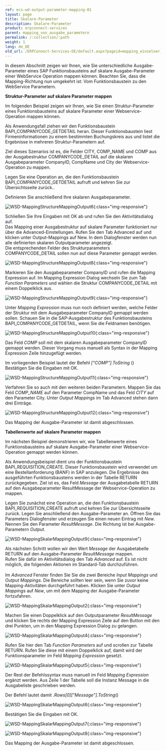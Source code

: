 ```yaml
---
ref: ecs-wd-output-parameter-mapping-01
layout: page
title: Skalare-Parameter
description: Skalare-Parameter
product: erpconnect-services
parent: mapping_von_ausgabe_parametern
permalink: /:collection/:path
weight: 1
lang: de_DE
old_url: /ERPConnect-Services-DE/default.aspx?pageid=mapping_einzelner_tabellenwerte
---
```


In diesem Abschnitt zeigen wir Ihnen, wie Sie unterschiedliche Ausgabe-Parameter eines SAP Funktionsbausteins auf skalare Ausgabe-Parameter einer WebService Operation mappen können. Beachten Sie, dass die Mapping-Richtung nun umgekehrt ist: Vom Funktionsbaustein zu den WebService Parametern. 


**Struktur-Parameter auf skalare Parameter mappen**

Im folgenden Beispiel zeigen wir Ihnen, wie Sie einen Struktur-Parameter eines Funktionsbausteins auf skalare Parameter einer Webservice-Operation mappen können. 

Als Anwendungsfall ziehen wir den Funktionsbaustein BAPI_COMPANYCODE_GETDETAIL heran. Dieser Funktionsbaustein liest Firmeninformationen zu einem bestimmten Buchungskreis aus und listet die Ergebnisse in mehreren Struktur-Parametern auf.    

Ziel dieses Szenarios ist es, die Felder CITY, COMP_NAME und COMP aus der Ausgabestruktur COMPANYCODE_DETAIL auf die skalaren Ausgabeparameter CompanyID, CompName und City der Webservice-Operation zu mappen.  

Legen Sie eine Operation an, die den Funktionsbaustein BAPI_COMPANYCODE_GETDETAIL aufruft und kehren Sie zur Übersichtsseite zurück.. 

Definieren Sie anschließend Ihre skalaren Ausgabeparameter. 

![WSD-MappingStructureMappingOutput6](/img/content/WSD-MappingStructureMappingOutput6.png){:class="img-responsive"}

Schließen Sie Ihre Eingaben mit OK ab und rufen Sie den Aktivitätsdialog auf.<br> 
Das Mapping einer Ausgabestruktur auf skalare Parameter funktioniert nur über die Advanced-Einstellungen. Rufen Sie den Tab Advanced auf und klicken unter Output-Mappings auf New. In dem Dialogfenster werden nun alle definierten skalaren Outputparameter angezeigt. <br>
Die entsprechenden Felder des Strukturparameters COMPANYCODE_DETAIL sollen nun auf diese Parameter gemappt werden.  

![WSD-MappingStructureMappingOutput8](/img/content/WSD-MappingStructureMappingOutput8.png){:class="img-responsive"}

Markieren Sie den Ausgabeparameter CompanyID und rufen die Mapping Expression auf. Im Mapping Expression Dialog wechseln Sie zum Tab *Function Parameters* und wählen die Struktur COMPANYCODE_DETAIL mit einem Doppelklick aus. 

![WSD-MappingStructureMappingOutput9](/img/content/WSD-MappingStructureMappingOutput9.png){:class="img-responsive"}

Unter *Mapping Expression* muss nun noch definiert werden, welche Felder der Struktur mit dem Ausgabeparameter CompanyID gemappt werden sollen. Schauen Sie in die SAP-Ausgabestruktur des Funktionsbausteins BAPI_COMPANYCODE_GETDETAIL, wenn Sie die Feldnamen benötigen.

![WSD-MappingStructureMappingOutput10](/img/content/WSD-MappingStructureMappingOutput10.png){:class="img-responsive"}

Das Feld *COMP* soll mit dem skalaren Ausgabeparameter CompanyID gemappt werden. Dieser Vorgang muss manuell als Syntax in der Mapping Expression Zeile hinzugefügt werden. 

Im vorliegenden Beispiel lautet der Befehl *["COMP"].ToString* ()<br>
Bestätigen Sie die Eingaben mit OK.

![WSD-MappingStructureMappingOutput11](/img/content/WSD-MappingStructureMappingOutput11.png){:class="img-responsive"}

Verfahren Sie so auch mit den weiteren beiden Parametern. Mappen Sie das Feld *COMP_NAME* auf den Parameter CompName und das Feld *CITY* auf den Parameter City. Unter *Output Mappings* im Tab Advanced stehen dann drei Einträge.

![WSD-MappingStructureMappingOutput12](/img/content/WSD-MappingStructureMappingOutput12.png){:class="img-responsive"}

Das Mapping der Ausgabe-Parameter ist damit abgeschlossen.
  

**Tabellenwerte auf skalare Parameter mappen** 


Im nächsten Beispiel demonstrieren wir, wie Tabellenwerte eines Funktionsbausteins auf skalare Ausgabe-Parameter einer Webservice-Operation gemappt werden können.

Als Anwendungsbeispiel dient uns der Funktionsbaustein BAPI_REQUISITION_CREATE. Dieser Funktionsbaustein wird verwendet um eine Bestellanforderung (BANF) in SAP anzulegen. Die Ergebnisse des ausgeführten Funktionsbausteins werden in der Tabelle RETURN zurückgegeben. Ziel ist es, das Feld *Message* der Ausgabetabelle RETURN auf den Ausgabeparameter ResultMessage der Webservice-Operation zu mappen.  

Legen Sie zunächst eine Operation an, die den Funktionsbaustein BAPI_REQUISITION_CREATE aufruft und kehren Sie zur Übersichtsseite zurück. Legen Sie anschließend den Ausgabe-Parameter an. Öffnen Sie das Parameters Dialogfenster und erzeugen Sie einen neuen Eintrag mit *New*. Nennen Sie den Parameter *ResultMessage*. Die Richtung ist bei Ausgabe-Parametern *Output*.  

![WSD-MappingSkalarMappingOutput9](/img/content/WSD-MappingSkalarMappingOutput9.png){:class="img-responsive"}

Als nächsten Schritt wollen wir den Wert *Message* der Ausgabetabelle RETURN auf den Ausgabe-Parameter *ResultMessage* mappen. <br>
Rufen Sie dafür im Aktivitätsdialog den Tab *Advanced* auf. Es ist nicht möglich, die folgenden Aktionen im Standard-Tab durchzuführen.<br>  
Im *Advanced* Fenster finden Sie Sie die zwei Bereiche *Input Mappings* und *Output Mappings*. Die Bereiche sollten leer sein, wenn Sie zuvor keine Mapping-Aktivitäten durchgeführt haben. Klicken Sie unter *Output Mappings* auf *New*, um mit dem Mapping der Ausgabe-Parameter fortzufahren.

![WSD-MappingSkalarMappingOutput2](/img/content/WSD-MappingSkalarMappingOutput2.png){:class="img-responsive"}

Machen Sie einen Doppelklick auf den Outputparameter *ResultMessage* und klicken Sie rechts der Mapping Expression Zeile auf den Button mit den drei Punkten, um in den Mapping Expression Dialog zu gelangen.

![WSD-MappingSkalarMappingOutput4](/img/content/WSD-MappingSkalarMappingOutput4.png){:class="img-responsive"}

Rufen Sie hier den Tab *Function Parameters* auf und scrollen zur Tabelle RETURN. Rufen Sie diese mit einem Doppelklick auf, damit wird der Funktionsparameter im Feld *Mapping Expression* gesetzt. 

![WSD-MappingSkalarMappingOutput5](/img/content/WSD-MappingSkalarMappingOutput5.png){:class="img-responsive"}

Der Rest der Befehlssyntax muss manuell im Feld *Mapping Expression* ergänzt werden. Aus Zeile 1 der Tabelle soll die Instanz Message in die Ausgabeliste geschrieben werden. 

Der Befehl lautet damit .*Rows[0]["Message"].ToString*() 

![WSD-MappingSkalarMappingOutput6](/img/content/WSD-MappingSkalarMappingOutput6.png){:class="img-responsive"}

Bestätigen Sie die Eingaben mit OK.

![WSD-MappingSkalarMappingOutput7](/img/content/WSD-MappingSkalarMappingOutput7.png){:class="img-responsive"}

![WSD-MappingSkalarMappingOutput8](/img/content/WSD-MappingSkalarMappingOutput8.png){:class="img-responsive"}

Das Mapping der Ausgabe-Parameter ist damit abgeschlossen. 